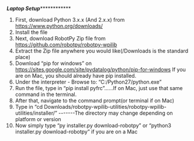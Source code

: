 ***********Laptop Setup***********************
1. First, download Python 3.x.x (And 2.x.x) from https://www.python.org/downloads/
2. Install the file
3. Next, download RobotPy Zip file from https://github.com/robotpy/robotpy-wpilib
4. Extract the Zip file anywhere you would like(/Downloads is the standard place)
5. Download “pip for windows” on https://sites.google.com/site/pydatalog/python/pip-for-windows                         If you are on Mac, you should already have pip installed.
6. Under the interpreter - Browse to: “C:/Python27/python.exe”
7. Run the file, type in “pip install pyfrc”......If on Mac, just use that same command in the terminal.
8. After that, navigate to the command prompt(or terminal if on Mac)
9. Type in “cd Downloads/robotpy-wpilib-utilities/robotpy-wpilib-utilities/installer/” -------The directory may change depending on platform or version
10. Now simply type “py installer.py download-robotpy” or “python3 installer.py download-robotpy” if you are on a Mac
